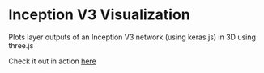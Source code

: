 # Inception V3 Visualization

Plots layer outputs of an Inception V3 network (using keras.js) in 3D using three.js

Check it out in action [here](http://www.albertlai.me/static/inception-vis)

